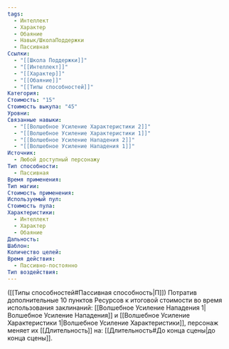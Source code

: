 ```yaml
---
tags:
  - Интеллект
  - Характер
  - Обаяние
  - Навык/ШколаПоддержки
  - Пассивная
Ссылки:
  - "[[Школа Поддержки]]"
  - "[[Интеллект]]"
  - "[[Характер]]"
  - "[[Обаяние]]"
  - "[[Типы способностей]]"
Категория: 
Стоимость: "15"
Стоимость выкупа: "45"
Уровни: 
Связанные навыки:
  - "[[Волшебное Усиление Характеристики 2]]"
  - "[[Волшебное Усиление Характеристики 1]]"
  - "[[Волшебное Усиление Нападения 2]]"
  - "[[Волшебное Усиление Нападения 1]]"
Источник:
  - Любой доступный персонажу
Тип способности:
  - Пассивная
Время применения: 
Тип магии: 
Стоимость применения: 
Используемый пул: 
Стоимость пула: 
Характеристики:
  - Интеллект
  - Характер
  - Обаяние
Дальность: 
Шаблон: 
Количество целей: 
Время действия:
  - Пассивно-постоянно
Тип воздействия:
---
```

([[Типы способностей#Пассивная способность|П]]) Потратив дополнительные 10 пунктов Ресурсов к итоговой стоимости во время использования заклинаний: [[Волшебное Усиление Нападения 1|Волшебное Усиление Нападения]] и [[Волшебное Усиление Характеристики 1|Волшебное Усиление Характеристики]], персонаж меняет их [[Длительность]] на: [[Длительность#До конца сцены|до конца сцены]]. 